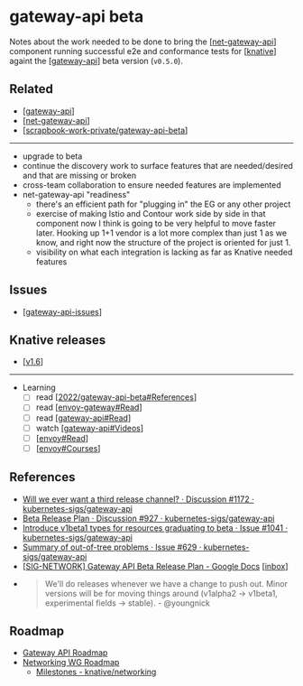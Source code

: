 # gateway-api beta
Notes about the work needed to be done to bring the [[net-gateway-api]] component running successful e2e and conformance tests for [[knative]] againt the [[gateway-api]] beta version (`v0.5.0`).
## Related
- [[gateway-api]]
- [[net-gateway-api]]
- [[scrapbook-work-private/gateway-api-beta]]
---
- upgrade to beta
- continue the discovery work to surface features that are needed/desired and that are missing or broken
- cross-team collaboration to ensure needed features are implemented
- net-gateway-api "readiness"
  - there's an efficient path for "plugging in" the EG or any other project
  - exercise of making Istio and Contour work side by side in that component now I think is going to be very helpful to move faster later. Hooking up 1+1 vendor is a lot more complex than just 1 as we know, and right now the structure of the project is oriented for just 1.
  - visibility on what each integration is lacking as far as Knative needed features


## Issues
- [[gateway-api-issues]]
## Knative releases
- [[v1.6]]

---
- Learning
  - [ ] read [[2022/gateway-api-beta#References]]
  - [ ] read [[envoy-gateway#Read]]
  - [ ] read [[gateway-api#Read]]
  - [ ] watch [[gateway-api#Videos]]
  - [ ] [[envoy#Read]]
  - [ ] [[envoy#Courses]]

## References
- [Will we ever want a third release channel? · Discussion #1172 · kubernetes-sigs/gateway-api](https://github.com/kubernetes-sigs/gateway-api/discussions/1172)
- [Beta Release Plan · Discussion #927 · kubernetes-sigs/gateway-api](https://github.com/kubernetes-sigs/gateway-api/discussions/927)
- [Introduce v1beta1 types for resources graduating to beta · Issue #1041 · kubernetes-sigs/gateway-api](https://github.com/kubernetes-sigs/gateway-api/issues/1041)
- [Summary of out-of-tree problems · Issue #629 · kubernetes-sigs/gateway-api](https://github.com/kubernetes-sigs/gateway-api/issues/629)
- [\[SIG-NETWORK\] Gateway API Beta Release Plan - Google Docs](https://docs.google.com/document/d/1F3dcs_J8Y6GVlfMGjRtom5ljovnKa_MMIC34GJxUdBs/edit) [[inbox]]
- > We'll do releases whenever we have a change to push out. Minor versions will be for moving things around (v1alpha2 -> v1beta1, experimental fields -> stable). - @youngnick

## Roadmap
- [Gateway API Roadmap](https://github.com/orgs/knative-sandbox/projects/10/views/1)
- [Networking WG Roadmap](https://github.com/orgs/knative/projects/32)
  - [Milestones - knative/networking](https://github.com/knative/networking/milestones)

[//begin]: # "Autogenerated link references for markdown compatibility"
[net-gateway-api]: ../../knative/net-gateway-api.md "net-gateway-api"
[knative]: ../../learning/knative.md "knative"
[gateway-api]: ../../kubernetes/gateway-api.md "Kubernetes Gateway API"
[scrapbook-work-private/gateway-api-beta]: ../../2022/scrapbook-work-private/gateway-api-beta.md "gateway-api beta"
[gateway-api-issues]: ../../kubernetes/gateway-api-issues.md "Gateway API issues"
[v1.6]: ../../contributions/v1.6.md "v1.6"
[2022/gateway-api-beta#Roadmap]: gateway-api-beta.md "gateway-api beta"
[2022/gateway-api-beta#References]: gateway-api-beta.md "gateway-api beta"
[envoy-gateway#Read]: ../../kubernetes/envoy-gateway.md "envoy gateway"
[gateway-api#Read]: ../../kubernetes/gateway-api.md "Kubernetes Gateway API"
[gateway-api#Videos]: ../../kubernetes/gateway-api.md "Kubernetes Gateway API"
[envoy#Read]: ../../learning/envoy.md "envoy"
[envoy#Courses]: ../../learning/envoy.md "envoy"
[inbox]: ../../contributions/inbox.md "inbox"
[//end]: # "Autogenerated link references"